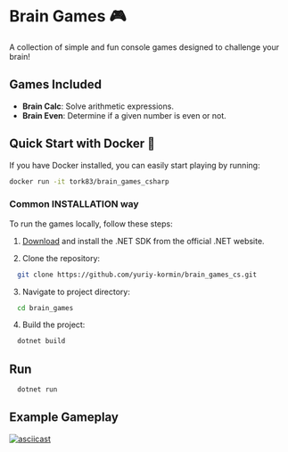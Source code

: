 # Brain Games 🎮
A collection of simple and fun console games designed to challenge your brain!

## Games Included
- **Brain Calc**: Solve arithmetic expressions.
- **Brain Even**: Determine if a given number is even or not.

## Quick Start with Docker 🐳
If you have Docker installed, you can easily start playing by running:
```bash
docker run -it tork83/brain_games_csharp
```

### Common INSTALLATION way

To run the games locally, follow these steps:

1. [Download](https://dotnet.microsoft.com/en-us/download) and install the .NET SDK from the official .NET website.


2. Clone the repository:
```bash
  git clone https://github.com/yuriy-kormin/brain_games_cs.git
```
3. Navigate to project directory:
```bash
  cd brain_games
```
4. Build the project:
```bash
  dotnet build
```
## Run
```bash
  dotnet run 
```

## Example Gameplay
[![asciicast](https://asciinema.org/a/ZnpYPAzfzNdCEaVEsGgTm9peX.svg)](https://asciinema.org/a/ZnpYPAzfzNdCEaVEsGgTm9peX)